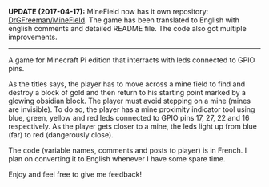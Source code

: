 **UPDATE (2017-04-17):** MineField now has it own repository: [DrGFreeman/MineField](https://github.com/DrGFreeman/MineField). The game has been translated to English with english comments and detailed README file. The code also got multiple improvements.

***

A game for Minecraft Pi edition that interracts with leds connected to GPIO pins.

As the titles says, the player has to move across a mine field to find and destroy a block of gold and then return to his starting point marked by a glowing obsidian block. The player must avoid stepping on a mine (mines are invisible). To do so, the player has a mine proximity indicator tool using blue, green, yellow and red leds connected to GPIO pins 17, 27, 22 and 16 respectively. As the player gets closer to a mine, the leds light up from blue (far) to red (dangerously close).

The code (variable names, comments and posts to player) is in French. I plan on converting it to English whenever I have some spare time.

Enjoy and feel free to give me feedback!
